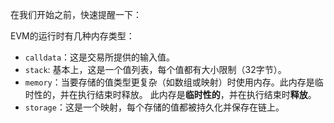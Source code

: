 在我们开始之前，快速提醒一下：

EVM的运行时有几种内存类型：

- `calldata`：这是交易所提供的输入值。
- `stack`: 基本上，这是一个值列表，每个值都有大小限制（32字节）。
- `memory`：当要存储的值类型更复杂（如数组或映射）时使用内存。此内存是临时性的，并在执行结束时释放。 此内存是**临时性的**，并在执行结束时**释放**。
- `storage`：这是一个映射，每个存储的值都被持久化并保存在链上。
